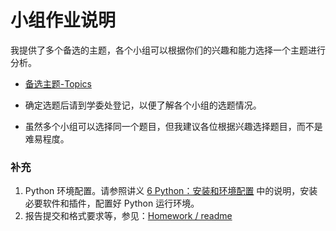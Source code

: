 
# 小组作业说明

我提供了多个备选的主题，各个小组可以根据你们的兴趣和能力选择一个主题进行分析。

- [备选主题-Topics](https://github.com/arlionn/ds/tree/main/homework/Topics)

- 确定选题后请到学委处登记，以便了解各个小组的选题情况。
- 虽然多个小组可以选择同一个题目，但我建议各位根据兴趣选择题目，而不是难易程度。

### 补充

 1. Python 环境配置。请参照讲义 [6  Python：安装和环境配置](https://book.lianxh.cn/ds/body/01_1_install-Python-Anocanda.html) 中的说明，安装必要软件和插件，配置好 Python 运行环境。
 2. 报告提交和格式要求等，参见：[Homework / readme](https://github.com/arlionn/ds/blob/main/homework/readme.md)





